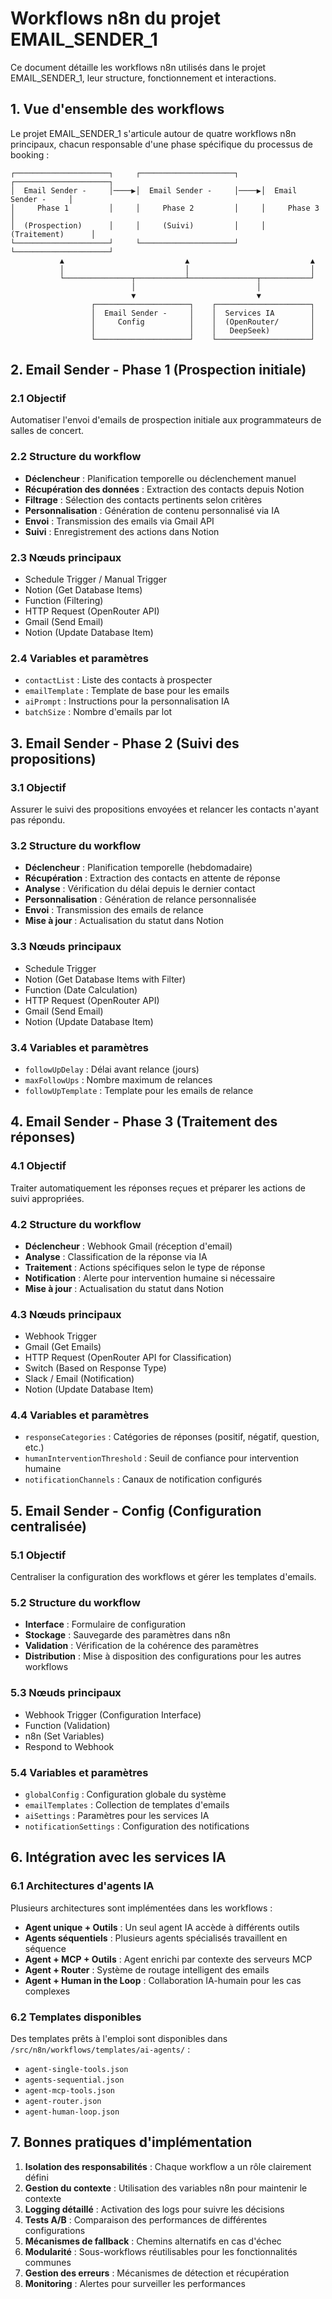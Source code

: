 # Workflows n8n du projet EMAIL_SENDER_1

Ce document détaille les workflows n8n utilisés dans le projet EMAIL_SENDER_1, leur structure, fonctionnement et interactions.

## 1. Vue d'ensemble des workflows

Le projet EMAIL_SENDER_1 s'articule autour de quatre workflows n8n principaux, chacun responsable d'une phase spécifique du processus de booking :

```
┌─────────────────────┐     ┌─────────────────────┐     ┌─────────────────────┐
│  Email Sender -     │────▶│  Email Sender -     │────▶│  Email Sender -     │
│     Phase 1         │     │     Phase 2         │     │     Phase 3         │
│  (Prospection)      │     │     (Suivi)         │     │   (Traitement)      │
└─────────────────────┘     └─────────────────────┘     └─────────────────────┘
           ▲                           ▲                           ▲
           │                           │                           │
           └───────────────┬───────────┴───────────────┬───────────┘
                           │                           │
                           ▼                           ▼
                  ┌─────────────────────┐    ┌─────────────────────┐
                  │  Email Sender -     │    │  Services IA        │
                  │     Config          │    │  (OpenRouter/       │
                  │                     │    │   DeepSeek)         │
                  └─────────────────────┘    └─────────────────────┘
```

## 2. Email Sender - Phase 1 (Prospection initiale)

### 2.1 Objectif
Automatiser l'envoi d'emails de prospection initiale aux programmateurs de salles de concert.

### 2.2 Structure du workflow
- **Déclencheur** : Planification temporelle ou déclenchement manuel
- **Récupération des données** : Extraction des contacts depuis Notion
- **Filtrage** : Sélection des contacts pertinents selon critères
- **Personnalisation** : Génération de contenu personnalisé via IA
- **Envoi** : Transmission des emails via Gmail API
- **Suivi** : Enregistrement des actions dans Notion

### 2.3 Nœuds principaux
- Schedule Trigger / Manual Trigger
- Notion (Get Database Items)
- Function (Filtering)
- HTTP Request (OpenRouter API)
- Gmail (Send Email)
- Notion (Update Database Item)

### 2.4 Variables et paramètres
- `contactList` : Liste des contacts à prospecter
- `emailTemplate` : Template de base pour les emails
- `aiPrompt` : Instructions pour la personnalisation IA
- `batchSize` : Nombre d'emails par lot

## 3. Email Sender - Phase 2 (Suivi des propositions)

### 3.1 Objectif
Assurer le suivi des propositions envoyées et relancer les contacts n'ayant pas répondu.

### 3.2 Structure du workflow
- **Déclencheur** : Planification temporelle (hebdomadaire)
- **Récupération** : Extraction des contacts en attente de réponse
- **Analyse** : Vérification du délai depuis le dernier contact
- **Personnalisation** : Génération de relance personnalisée
- **Envoi** : Transmission des emails de relance
- **Mise à jour** : Actualisation du statut dans Notion

### 3.3 Nœuds principaux
- Schedule Trigger
- Notion (Get Database Items with Filter)
- Function (Date Calculation)
- HTTP Request (OpenRouter API)
- Gmail (Send Email)
- Notion (Update Database Item)

### 3.4 Variables et paramètres
- `followUpDelay` : Délai avant relance (jours)
- `maxFollowUps` : Nombre maximum de relances
- `followUpTemplate` : Template pour les emails de relance

## 4. Email Sender - Phase 3 (Traitement des réponses)

### 4.1 Objectif
Traiter automatiquement les réponses reçues et préparer les actions de suivi appropriées.

### 4.2 Structure du workflow
- **Déclencheur** : Webhook Gmail (réception d'email)
- **Analyse** : Classification de la réponse via IA
- **Traitement** : Actions spécifiques selon le type de réponse
- **Notification** : Alerte pour intervention humaine si nécessaire
- **Mise à jour** : Actualisation du statut dans Notion

### 4.3 Nœuds principaux
- Webhook Trigger
- Gmail (Get Emails)
- HTTP Request (OpenRouter API for Classification)
- Switch (Based on Response Type)
- Slack / Email (Notification)
- Notion (Update Database Item)

### 4.4 Variables et paramètres
- `responseCategories` : Catégories de réponses (positif, négatif, question, etc.)
- `humanInterventionThreshold` : Seuil de confiance pour intervention humaine
- `notificationChannels` : Canaux de notification configurés

## 5. Email Sender - Config (Configuration centralisée)

### 5.1 Objectif
Centraliser la configuration des workflows et gérer les templates d'emails.

### 5.2 Structure du workflow
- **Interface** : Formulaire de configuration
- **Stockage** : Sauvegarde des paramètres dans n8n
- **Validation** : Vérification de la cohérence des paramètres
- **Distribution** : Mise à disposition des configurations pour les autres workflows

### 5.3 Nœuds principaux
- Webhook Trigger (Configuration Interface)
- Function (Validation)
- n8n (Set Variables)
- Respond to Webhook

### 5.4 Variables et paramètres
- `globalConfig` : Configuration globale du système
- `emailTemplates` : Collection de templates d'emails
- `aiSettings` : Paramètres pour les services IA
- `notificationSettings` : Configuration des notifications

## 6. Intégration avec les services IA

### 6.1 Architectures d'agents IA
Plusieurs architectures sont implémentées dans les workflows :

- **Agent unique + Outils** : Un seul agent IA accède à différents outils
- **Agents séquentiels** : Plusieurs agents spécialisés travaillent en séquence
- **Agent + MCP + Outils** : Agent enrichi par contexte des serveurs MCP
- **Agent + Router** : Système de routage intelligent des emails
- **Agent + Human in the Loop** : Collaboration IA-humain pour les cas complexes

### 6.2 Templates disponibles
Des templates prêts à l'emploi sont disponibles dans `/src/n8n/workflows/templates/ai-agents/` :
- `agent-single-tools.json`
- `agents-sequential.json`
- `agent-mcp-tools.json`
- `agent-router.json`
- `agent-human-loop.json`

## 7. Bonnes pratiques d'implémentation

1. **Isolation des responsabilités** : Chaque workflow a un rôle clairement défini
2. **Gestion du contexte** : Utilisation des variables n8n pour maintenir le contexte
3. **Logging détaillé** : Activation des logs pour suivre les décisions
4. **Tests A/B** : Comparaison des performances de différentes configurations
5. **Mécanismes de fallback** : Chemins alternatifs en cas d'échec
6. **Modularité** : Sous-workflows réutilisables pour les fonctionnalités communes
7. **Gestion des erreurs** : Mécanismes de détection et récupération
8. **Monitoring** : Alertes pour surveiller les performances
